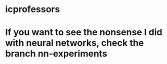 # icprofessors

# If you want to see the nonsense I did with neural networks, check the branch nn-experiments
